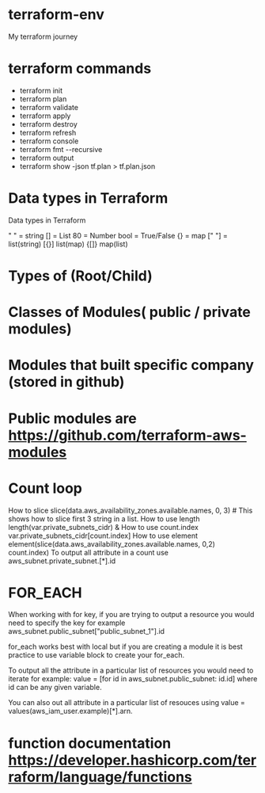 # terraform-env
My terraform journey

# terraform commands
- terraform init
- terraform plan
- terraform validate
- terraform apply
- terraform destroy
- terraform refresh
- terraform console
- terraform fmt --recursive
- terraform output
- terraform show -json tf.plan > tf.plan.json

# Data types in Terraform
Data types in Terraform

" " = string
[] = List
80 = Number
bool = True/False
{} = map
[" "] = list(string)
[{}]	list(map)
{[]}	map(list)

# Types of (Root/Child)
# Classes of Modules( public / private modules)
# Modules that built specific company (stored in github)
# Public modules are https://github.com/terraform-aws-modules

# Count loop

How to slice slice(data.aws_availability_zones.available.names, 0, 3) # This shows how to slice first 3 string in a list. 
How to use length length(var.private_subnets_cidr) & 
How to use count.index var.private_subnets_cidr[count.index]
How to use element element(slice(data.aws_availability_zones.available.names, 0,2) count.index)
To output all attribute in a count use aws_subnet.private_subnet.[*].id

# FOR_EACH
When working with for key, if you are trying to output a resource you would need to specify the key for example aws_subnet.public_subnet["public_subnet_1"].id

for_each works best with local but if you are creating a module it is best practice to use variable block to create your for_each.

To output all the attribute in a particular list of resources you would need to iterate for example: value = [for id in aws_subnet.public_subnet: id.id] where id can be any given variable.

You can also out all attribute in a particular list of resouces using value = values(aws_iam_user.example)[*].arn.

# function documentation https://developer.hashicorp.com/terraform/language/functions


